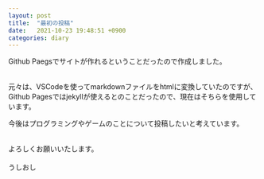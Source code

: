 ```yaml
---
layout: post
title:  "最初の投稿"
date:   2021-10-23 19:48:51 +0900
categories: diary
---
```


Github Paegsでサイトが作れるということだったので作成しました。

<br/>
元々は、VSCodeを使ってmarkdownファイルをhtmlに変換していたのですが、Github Pagesではjekyllが使えるとのことだったので、現在はそちらを使用しています。

今後はプログラミングやゲームのことについて投稿したいと考えています。

<br/>
よろしくお願いいたします。

<br/>
<br/>
うしおし
